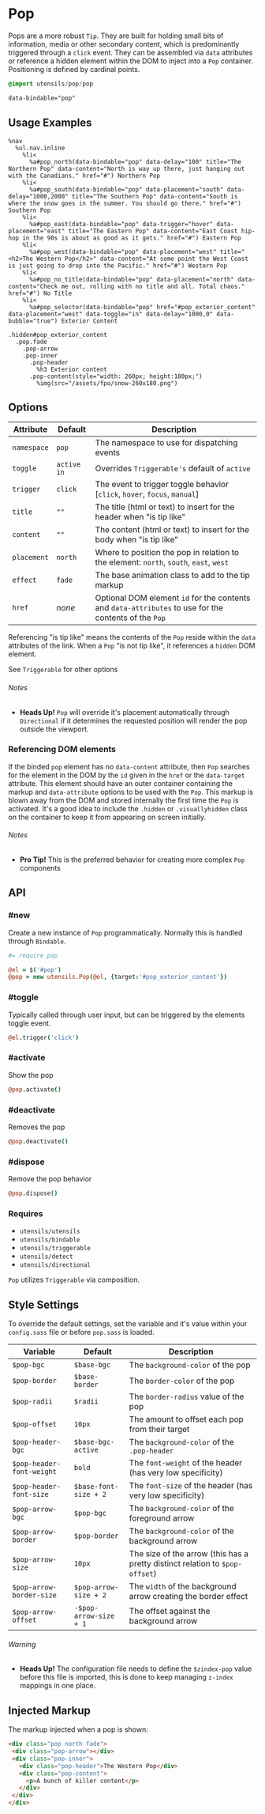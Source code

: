 
# Pop
Pops are a more robust `Tip`. They are built for holding small bits of
information, media or other secondary content, which is predominantly
triggered through a `click` event. They can be assembled via
`data` attributes or reference a hidden element within the DOM to
inject into a `Pop` container. Positioning is defined by cardinal
points.


```sass
@import utensils/pop/pop
```

```html
data-bindable="pop"
```

## Usage Examples

<!--~ markup/pop.html.haml -->
```haml
%nav
  %ul.nav.inline
    %li<
      %a#pop_north(data-bindable="pop" data-delay="100" title="The Northern Pop" data-content="North is way up there, just hanging out with the Canadians." href="#") Northern Pop
    %li<
      %a#pop_south(data-bindable="pop" data-placement="south" data-delay="1000,2000" title="The Southern Pop" data-content="South is where the snow goes in the summer. You should go there." href="#") Southern Pop
    %li<
      %a#pop_east(data-bindable="pop" data-trigger="hover" data-placement="east" title="The Eastern Pop" data-content="East Coast hip-hop in the 90s is about as good as it gets." href="#") Eastern Pop
    %li<
      %a#pop_west(data-bindable="pop" data-placement="west" title="<h2>The Western Pop</h2>" data-content="At some point the West Coast is just going to drop into the Pacific." href="#") Western Pop
    %li<
      %a#pop_no_title(data-bindable="pop" data-placement="north" data-content="Check me out, rolling with no title and all. Total chaos." href="#") No Title
    %li<
      %a#pop_selector(data-bindable="pop" href="#pop_exterior_content" data-placement="west" data-toggle="in" data-delay="1000,0" data-bubble="true") Exterior Content

.hidden#pop_exterior_content
  .pop.fade
    .pop-arrow
    .pop-inner
      .pop-header
        %h3 Exterior content
      .pop-content(style="width: 260px; height:180px;")
        %img(src="/assets/fpo/snow-260x180.png")
```
<!-- end -->

## Options

Attribute   | Default     | Description
----------- | ----------- | -------------------------------------------
`namespace` | `pop`       | The namespace to use for dispatching events
`toggle`    | `active in` | Overrides `Triggerable's` default of `active`
`trigger`   | `click`     | The event to trigger toggle behavior [`click`, `hover`, `focus`, `manual`]
`title`     | `""`        | The title (html or text) to insert for the header when "is tip like"
`content`   | `""`        | The content (html or text) to insert for the body when "is tip like"
`placement` | `north`     | Where to position the pop in relation to the element: `north`, `south`, `east`, `west`
`effect`    | `fade`      | The base animation class to add to the tip markup
`href`      | _none_      | Optional DOM element `id` for the contents and `data-attributes` to use for the contents of the `Pop` 

Referencing "is tip like" means the contents of the `Pop` reside within
the `data` attributes of the link. When a `Pop` "is not tip like", it
references a `hidden` DOM element.

See `Triggerable` for other options 

###### Notes  
- **Heads Up!** `Pop` will override it's placement automatically through
  `Directional` if it determines the requested position will render the
  pop outside the viewport.


### Referencing DOM elements
If the binded `pop` element has no `data-content` attribute, then `Pop`
searches for the element in the DOM by the `id` given in the `href` or
the `data-target` attribute. This element should have an outer container
containing the markup and `data-attribute` options to be used with the
`Pop`. This markup is blown away from the DOM and stored internally the
first time the `Pop` is activated. It's a good idea to include the
`.hidden` or `.visuallyhidden` class on the container to keep it from
appearing on screen initially.

###### Notes
- **Pro Tip!** This is the preferred behavior for creating more complex
  `Pop` components


## API

### #new
Create a new instance of `Pop` programmatically. Normally this is
handled through `Bindable`. 

```coffee
#= require pop

@el = $('#pop')
@pop = new utensils.Pop(@el, {target:'#pop_exterior_content'})
```

### #toggle
Typically called through user input, but can be triggered by the
elements toggle event.

```coffee
@el.trigger('click')
```

### #activate
Show the pop

```coffee
@pop.activate()
```

### #deactivate
Removes the pop

```coffee
@pop.deactivate()
```

### #dispose
Remove the pop behavior

```coffee
@pop.dispose()
```

### Requires
- `utensils/utensils`
- `utensils/bindable`
- `utensils/triggerable`
- `utensils/detect`
- `utensils/directional`

`Pop` utilizes `Triggerable` via composition.


## Style Settings
To override the default settings, set the variable and it's value
within your `config.sass` file or before `pop.sass` is loaded.

Variable                  | Default                | Description
------------------------- | ---------------------- | -------------------------------------------
`$pop-bgc`                | `$base-bgc`            | The `background-color` of the pop
`$pop-border`             | `$base-border`         | The `border-color` of the pop
`$pop-radii`              | `$radii`               | The `border-radius` value of the pop
`$pop-offset`             | `10px`                 | The amount to offset each pop from their target
`$pop-header-bgc`         | `$base-bgc-active`     | The `background-color` of the `.pop-header`
`$pop-header-font-weight` | `bold`                 | The `font-weight` of the header (has very low specificity)
`$pop-header-font-size`   | `$base-font-size + 2`  | The `font-size` of the header (has very low specificity)
`$pop-arrow-bgc`          | `$pop-bgc`             | The `background-color` of the foreground arrow
`$pop-arrow-border`       | `$pop-border`          | The `background-color` of the background arrow
`$pop-arrow-size`         | `10px`                 | The size of the arrow (this has a pretty distinct relation to `$pop-offset`)
`$pop-arrow-border-size`  | `$pop-arrow-size + 2`  | The `width` of the background arrow creating the border effect
`$pop-arrow-offset`       | `-$pop-arrow-size + 1` | The offset against the background arrow


###### Warning
- **Heads Up!** The configuration file needs to define the `$zindex-pop`
value before this file is imported, this is done to keep managing
`z-index` mappings in one place.


## Injected Markup
The markup injected when a pop is shown:

```html
<div class="pop north fade">
 <div class="pop-arrow"></div>
 <div class="pop-inner">
   <div class="pop-header">The Western Pop</div>
   <div class="pop-content">
     <p>A bunch of killer content</p>
   </div>
 </div>
</div>
```


